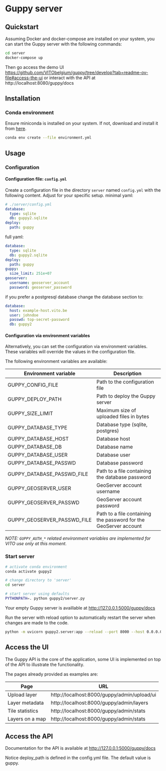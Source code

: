 # Guppy server

## Quickstart

Assuming Docker and docker-compose are installed on your system, you can start the Guppy server with the following commands:

```bash
cd server
docker-compose up 
```

Then go access the demo UI https://github.com/VITObelgium/guppy/tree/develop?tab=readme-ov-file#access-the-ui or interact with the API at http://localhost:8080/guppy/docs

## Installation

### Conda environment

Ensure miniconda is installed on your system. If not, download and install it from [here](https://docs.conda.io/en/latest/miniconda.html).

```bash
conda env create --file environment.yml
```

## Usage

### Configuration


#### Configuration file: `config.yml`

Create a configuration file in the directory `server` named `config.yml` with the following content. Adjust for your specific setup.
minimal yaml:

```yaml
# ./server/config.yml
database:
  type: sqlite
  db: guppy2.sqlite
deploy:
  path: guppy
```

full yaml:

```yaml
database:
  type: sqlite
  db: guppy2.sqlite
deploy:
  path: guppy
guppy:
  size_limit: 251e+07
geoserver:
  username: geoserver_account
  password: geoserver_password
```

if you prefer a postgresql database change the database section to:

```yaml
database:
  host: example-host.vito.be
  user: johndoe
  passwd: top-secret-password
  db: guppy2
```

#### Configuration via environment variables

Alternatively, you can set the configuration via environment variables.
These variables will override the values in the configuration file.

The following environment variables are available:

| Environment variable | Description |
| --- | --- |
| GUPPY_CONFIG_FILE | Path to the configuration file |
| GUPPY_DEPLOY_PATH | Path to deploy the Guppy server |
| GUPPY_SIZE_LIMIT | Maximum size of uploaded files in bytes |
| GUPPY_DATABASE_TYPE | Database type (sqlite, postgres) |
| GUPPY_DATABASE_HOST | Database host |
| GUPPY_DATABASE_DB | Database name |
| GUPPY_DATABASE_USER | Database user |
| GUPPY_DATABASE_PASSWD | Database password |
| GUPPY_DATABASE_PASSWD_FILE | Path to a file containing the database password |
| GUPPY_GEOSERVER_USER | GeoServer account username |
| GUPPY_GEOSERVER_PASSWD | GeoServer account password |
| GUPPY_GEOSERVER_PASSWD_FILE | Path to a file containing the password for the GeoServer account |

_NOTE: `GUPPY_AUTH_*` related environment variables are implemented for VITO use only at this moment._

### Start server

```bash
# activate conda environment
conda activate guppy2

# change directory to 'server'
cd server

# start server using defaults
PYTHONPATH=. python guppy2/server.py
```

Your empty Guppy server is availlable at http://127.0.0.1:5000/guppy/docs

Run the server with reload option to automatically restart the server when changes are made to the code.

```bash
python -m uvicorn guppy2.server:app --reload --port 8000 --host 0.0.0.0
```
 
## Access the UI

The Guppy API is the core of the application, some UI is implemented on top of the API to illustrate the functionality. 

The pages already provided as examples are:

| Page | URL |
| --- | --- |
| Upload layer | http://localhost:8000/guppy/admin/upload/ui |
| Layer metadata | http://localhost:8000/guppy/admin/layers |
| Tile statistics | http://localhost:8000/guppy/admin/stats |
| Layers on a map | http://localhost:8000/guppy/admin/stats |




## Access the API
  
Documentation for the API is available at http://127.0.0.1:5000/guppy/docs

Notice deploy_path is defined in the config.yml file. 
The default value is guppy.
<!-- If you change the deploy path in the config.yml file, you should also change the path in the docker-compose.yml file. -->
<!-- The path in the docker-compose.yml file should be the same as the path in the config.yml file. -->